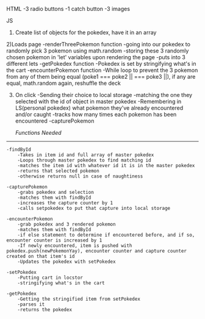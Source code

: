 HTML
-3 radio buttons
-1 catch button
-3 images

JS
1) Create list of objects for the pokedex, have it in an array
    
2)Loads page
        -renderThreePokemon function
        -going into our pokedex to randomly pick 3 pokemon using math.random 
        -storing these 3 randomly chosen pokemon in 'let' variables upon rendering the page
        -puts into 3 different lets
        -getPokedex function
        -Pokedex is set by stringifying what's in the cart 
        -encounterPokemon function
        -While loop to prevent the 3 pokemon from any of them being equal (poke1 === poke2 || === poke3 ||), if any are equal, math.random again, reshuffle the deck

3) On click
    -Sending their choice to local storage
    -matching the one they selected with the id of object in master pokedex
    -Remembering in LS(personal pokedex) what pokemon they've already encountered and/or caught
    -tracks how many times each pokemon has been encountered
    -capturePokemon

    *Functions Needed*
----------------------------
    -findById
        -Takes in item id and full array of master pokedex
        -Loops through master pokedex to find matching id
        -matches the item id with whatever id it is in the master pokedex
        -returns that selected pokemon
        -otherwise returns null in case of naughtiness

    -capturePokemon
        -grabs pokedex and selection
        -matches them with findById
        -increases the capture counter by 1
        -calls setpokedex to put that capture into local storage

    -encounterPokemon
        -grab pokedex and 3 rendered pokemon
        -matches them with findById
        -if else statement to determine if encountered before, and if so, encounter counter is increased by 1
        -If newly encountered, item is pushed with pokedex.push(newPokemonYay), encounter counter and capture counter created on that item's id
        -Updates the pokedex with setPokedex

    -setPokedex
        -Putting cart in locstor
        -stringifying what's in the cart

    -getPokedex
        -Getting the stringified item from setPokedex
        -parses it
        -returns the pokedex

